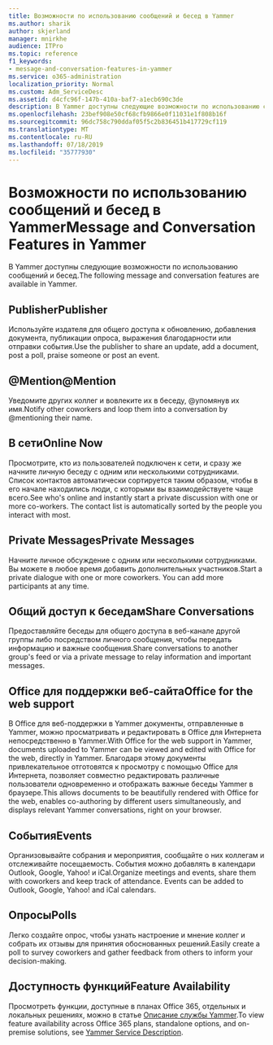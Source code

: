 ```yaml
---
title: Возможности по использованию сообщений и бесед в Yammer
ms.author: sharik
author: skjerland
manager: mnirkhe
audience: ITPro
ms.topic: reference
f1_keywords:
- message-and-conversation-features-in-yammer
ms.service: o365-administration
localization_priority: Normal
ms.custom: Adm_ServiceDesc
ms.assetid: d4cfc96f-147b-410a-baf7-a1ecb690c3de
description: В Yammer доступны следующие возможности по использованию сообщений и бесед.
ms.openlocfilehash: 23bef908e50cf68cfb9866e0f11031e1f808b16f
ms.sourcegitcommit: 96dc758c790ddaf05f5c2b836451b417729cf119
ms.translationtype: MT
ms.contentlocale: ru-RU
ms.lasthandoff: 07/18/2019
ms.locfileid: "35777930"
---
```

# <a name="message-and-conversation-features-in-yammer"></a><span data-ttu-id="a01cc-103">Возможности по использованию сообщений и бесед в Yammer</span><span class="sxs-lookup"><span data-stu-id="a01cc-103">Message and Conversation Features in Yammer</span></span>

<span data-ttu-id="a01cc-104">В Yammer доступны следующие возможности по использованию сообщений и бесед.</span><span class="sxs-lookup"><span data-stu-id="a01cc-104">The following message and conversation features are available in Yammer.</span></span>
  
## <a name="publisher"></a><span data-ttu-id="a01cc-105">Publisher</span><span class="sxs-lookup"><span data-stu-id="a01cc-105">Publisher</span></span>
<span data-ttu-id="a01cc-106"><a name="bkmk_Publisher"> </a></span><span class="sxs-lookup"><span data-stu-id="a01cc-106"></span></span>

<span data-ttu-id="a01cc-107">Используйте издателя для общего доступа к обновлению, добавления документа, публикации опроса, выражения благодарности или отправки события.</span><span class="sxs-lookup"><span data-stu-id="a01cc-107">Use the publisher to share an update, add a document, post a poll, praise someone or post an event.</span></span>
  
## <a name="mention"></a><span data-ttu-id="a01cc-108">@Mention</span><span class="sxs-lookup"><span data-stu-id="a01cc-108">@Mention</span></span>
<span data-ttu-id="a01cc-109"><a name="bkmk_AtMention"> </a></span><span class="sxs-lookup"><span data-stu-id="a01cc-109"></span></span>

<span data-ttu-id="a01cc-110">Уведомите других коллег и вовлеките их в беседу, @упомянув их имя.</span><span class="sxs-lookup"><span data-stu-id="a01cc-110">Notify other coworkers and loop them into a conversation by @mentioning their name.</span></span>
  
## <a name="online-now"></a><span data-ttu-id="a01cc-111">В сети</span><span class="sxs-lookup"><span data-stu-id="a01cc-111">Online Now</span></span>
<span data-ttu-id="a01cc-112"><a name="bkmk_OnlineNow"> </a></span><span class="sxs-lookup"><span data-stu-id="a01cc-112"></span></span>

<span data-ttu-id="a01cc-p101">Просмотрите, кто из пользователей подключен к сети, и сразу же начните личную беседу с одним или несколькими сотрудниками. Список контактов автоматически сортируется таким образом, чтобы в его начале находились люди, с которыми вы взаимодействуете чаще всего.</span><span class="sxs-lookup"><span data-stu-id="a01cc-p101">See who's online and instantly start a private discussion with one or more co-workers. The contact list is automatically sorted by the people you interact with most.</span></span>
  
## <a name="private-messages"></a><span data-ttu-id="a01cc-115">Private Messages</span><span class="sxs-lookup"><span data-stu-id="a01cc-115">Private Messages</span></span>
<span data-ttu-id="a01cc-116"><a name="bkmk_PrivateMessages"> </a></span><span class="sxs-lookup"><span data-stu-id="a01cc-116"></span></span>

<span data-ttu-id="a01cc-p102">Начните личное обсуждение с одним или несколькими сотрудниками. Вы можете в любое время добавить дополнительных участников.</span><span class="sxs-lookup"><span data-stu-id="a01cc-p102">Start a private dialogue with one or more coworkers. You can add more participants at any time.</span></span>
  
## <a name="share-conversations"></a><span data-ttu-id="a01cc-119">Общий доступ к беседам</span><span class="sxs-lookup"><span data-stu-id="a01cc-119">Share Conversations</span></span>
<span data-ttu-id="a01cc-120"><a name="bkmk_ShareConversations"> </a></span><span class="sxs-lookup"><span data-stu-id="a01cc-120"></span></span>

<span data-ttu-id="a01cc-121">Предоставляйте беседы для общего доступа в веб-канале другой группы либо посредством личного сообщения, чтобы передать информацию и важные сообщения.</span><span class="sxs-lookup"><span data-stu-id="a01cc-121">Share conversations to another group's feed or via a private message to relay information and important messages.</span></span>
  
## <a name="office-for-the-web-support"></a><span data-ttu-id="a01cc-122">Office для поддержки веб-сайта</span><span class="sxs-lookup"><span data-stu-id="a01cc-122">Office for the web support</span></span>
<span data-ttu-id="a01cc-123"><a name="bkmk_ShareConversations"> </a></span><span class="sxs-lookup"><span data-stu-id="a01cc-123"></span></span>

<span data-ttu-id="a01cc-124">В Office для веб-поддержки в Yammer документы, отправленные в Yammer, можно просматривать и редактировать в Office для Интернета непосредственно в Yammer.</span><span class="sxs-lookup"><span data-stu-id="a01cc-124">With Office for the web support in Yammer, documents uploaded to Yammer can be viewed and edited with Office for the web, directly in Yammer.</span></span> <span data-ttu-id="a01cc-125">Благодаря этому документы привлекательное отготовятся к просмотру с помощью Office для Интернета, позволяет совместно редактировать различные пользователи одновременно и отображать важные беседы Yammer в браузере.</span><span class="sxs-lookup"><span data-stu-id="a01cc-125">This allows documents to be beautifully rendered with Office for the web, enables co-authoring by different users simultaneously, and displays relevant Yammer conversations, right on your browser.</span></span>
  
## <a name="events"></a><span data-ttu-id="a01cc-126">События</span><span class="sxs-lookup"><span data-stu-id="a01cc-126">Events</span></span>
<span data-ttu-id="a01cc-127"><a name="bkmk_Events"> </a></span><span class="sxs-lookup"><span data-stu-id="a01cc-127"></span></span>

<span data-ttu-id="a01cc-p104">Организовывайте собрания и мероприятия, сообщайте о них коллегам и отслеживайте посещаемость. События можно добавлять в календари Outlook, Google, Yahoo! и iCal.</span><span class="sxs-lookup"><span data-stu-id="a01cc-p104">Organize meetings and events, share them with coworkers and keep track of attendance. Events can be added to Outlook, Google, Yahoo! and iCal calendars.</span></span>
  
## <a name="polls"></a><span data-ttu-id="a01cc-131">Опросы</span><span class="sxs-lookup"><span data-stu-id="a01cc-131">Polls</span></span>
<span data-ttu-id="a01cc-132"><a name="bkmk_Polls"> </a></span><span class="sxs-lookup"><span data-stu-id="a01cc-132"></span></span>

<span data-ttu-id="a01cc-133">Легко создайте опрос, чтобы узнать настроение и мнение коллег и собрать их отзывы для принятия обоснованных решений.</span><span class="sxs-lookup"><span data-stu-id="a01cc-133">Easily create a poll to survey coworkers and gather feedback from others to inform your decision-making.</span></span>
  
## <a name="feature-availability"></a><span data-ttu-id="a01cc-134">Доступность функций</span><span class="sxs-lookup"><span data-stu-id="a01cc-134">Feature Availability</span></span>
<span data-ttu-id="a01cc-135"><a name="bkmk_Polls"> </a></span><span class="sxs-lookup"><span data-stu-id="a01cc-135"></span></span>

<span data-ttu-id="a01cc-136">Просмотреть функции, доступные в планах Office 365, отдельных и локальных решениях, можно в статье [Описание службы Yammer](yammer-service-description.md).</span><span class="sxs-lookup"><span data-stu-id="a01cc-136">To view feature availability across Office 365 plans, standalone options, and on-premise solutions, see [Yammer Service Description](yammer-service-description.md).</span></span>
  

